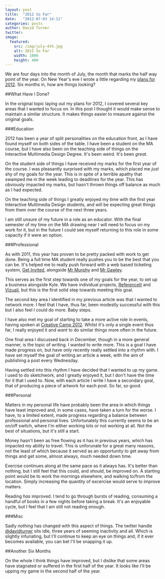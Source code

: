 ```yaml
---
layout: post
title:  "2012 So Far"
date:   "2012-07-03 14:11"
categories: posts
author: David Turner
twitter:
image:
  featured:
    src: /img/july-4th.jpg
    alt: 2012 So Far
    width: 1000
    height: 400
---
```

We are four days into the month of July, the month that marks the half way point of the year. On New Year's eve I wrote a little regarding my [plans for 2012][1]. Six months in, how are things looking?

##What Have I Done?

In the original topic laying out my plans for 2012, I covered several key areas that I wanted to focus on. In this post I thought it would make sense to maintain a similar structure. It makes things easier to measure against the original goals.

###Education

2012 has been a year of split personalities on the education front, as I have found myself on both sides of the table. I have been a student on the MA course, but I have also been on the teaching side of things on the Interactive Multimedia Design Degree. It's been weird. It's been *great*.

On the student side of things I have received my marks for the first year of the course. I was pleasantly surprised with my marks, which placed me *just* shy of my goals for the year. This is in spite of a terrible apathy that swamped me in the week leading to deadlines for the year. This has obviously impacted my marks, but hasn't thrown things off balance as much as I had expected.

On the teaching side of things I greatly enjoyed my time with the first year Interactive Multimedia Design students, and will be expecting great things from them over the course of the next three years.

I am still unsure of my future in a role as an educator. With the final semester of my time on the MA drawing near I will need to focus on my work for it, but in the future I could see myself returning to this role in some capacity if it were an option.

###Professional

As with 2011, this year has proven to be pretty packed with work to get done. Being a full time MA student really pushes you to be the best that you can be. It's helped me to really push forward with a web based ticketing system, [Get Invited][], alongside [Mr Murphy][] and [Mr Gawley][].

This serves as the first step towards one of my goals for the year, to set up a business alongside Kyle. We have individual projects, [ReferenceIt][] and [Vizuali][], but this is the first solid step towards meeting this goal.

The second key area I identified in my previous article was that I wanted to network more. I feel that I have, thus far, been modestly successful with this but I also feel I could do more. Baby steps.

I have also met my goal of starting to take a more active role in events, having spoken at [Creative Camp 2012][2]. Whilst it's only a single event thus far, I really enjoyed it and *want* to do similar things more often in the future.

One final area I discussed back in December, though in a more general manner, is the topic of writing. I wanted to write more. This is a goal I have made progress on, but have only recently really settled into a rhythm with. I have set myself the goal of writing an article a week, with the aim of publishing a post every Wednesday.

Having settled into this rhythm I have decided that I wanted to up my game. I used to do sketchwork, and I greatly enjoyed it, but I don't have the time for it that I used to. Now, with each article I write I have a secondary goal, that of producing a piece of artwork for each post. So far, so good.

###Personal

Matters in my personal life have probably been the area in which things have least improved and, in some cases, have taken a turn for the worse. I have, to a limited extent, made progress regarding a balance between professional and personal lives. Unfortunately this currently seems to be an on/off switch, where I'm either working lots or not working at all. Not the best of situations, but it's still a start.

Money hasn't been as free flowing as it has in previous years, which has impacted my ability to travel. This is unforunate for a great many reasons, not the least of which because it served as an opportunity to get away from things and get some, almost always, much needed down time.

Exercise continues along at the same pace as it always has. It's better than nothing, but I still feel that this could, and *should*, be improved on. A starting point would be to work the mornings elsewhere, and walking to/from the location. Simply increasing the quantity of excercise would serve to improve matters.

Reading *has* improved. I tend to go through bursts of reading, consuming a handful of books in a few nights before taking a break. It's an enjoyable cycle, but I feel that I am still not reading enough.

###Misc

Sadly *nothing* has changed with this aspect of things. The twitter handle [@davidturner][] sits idle, three years of seeming inactivity and all. Which is slightly infuriating, but I'll continue to keep an eye on things and, if it ever becomes available, you can bet I'll be snapping it up.

##Another Six Months

On the whole I think things have improved, but I dislike that some areas have stagnated or suffered in the first half of the year. It looks like I'll be upping my game in the second half of the year.

[0]: /2012-so-far/
[1]: /plans-for-2012/
[2]: /creative-camp-2012/

[Get Invited]: https://getinvited.to
[Mr Murphy]: http://twitter.com/fehler
[Mr Gawley]: http://twitter.com/kylegawley
[ReferenceIt]: https://referenceit.org
[Vizuali]: http://vizua.li
[@davidturner]: http://twitter.com/davidturner
